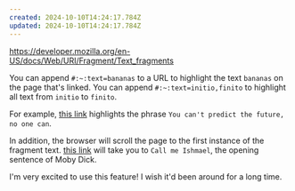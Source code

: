 ```yaml
---
created: 2024-10-10T14:24:17.784Z
updated: 2024-10-10T14:24:17.784Z
---
```

https://developer.mozilla.org/en-US/docs/Web/URI/Fragment/Text_fragments

You can append `#:~:text=bananas` to a URL to highlight the text `bananas` on the page that's linked. You can append `#:~:text=initio,finito` to highlight all text from `initio` to `finito`.

For example, [this link](https://notes.billmill.org/link_blog/2024/10/No__really_-_YAGNI.html#:~:text=You%20can't,no%20one%20can) highlights the phrase `You can't predict the future, no one can`.

In addition, the browser will scroll the page to the first instance of the fragment text. [this link](https://www.gutenberg.org/cache/epub/2701/pg2701-images.html#:~:text=Call%20me%20Ishmael) will take you to `Call me Ishmael`, the opening sentence of Moby Dick.

I'm very excited to use this feature! I wish it'd been around for a long time.